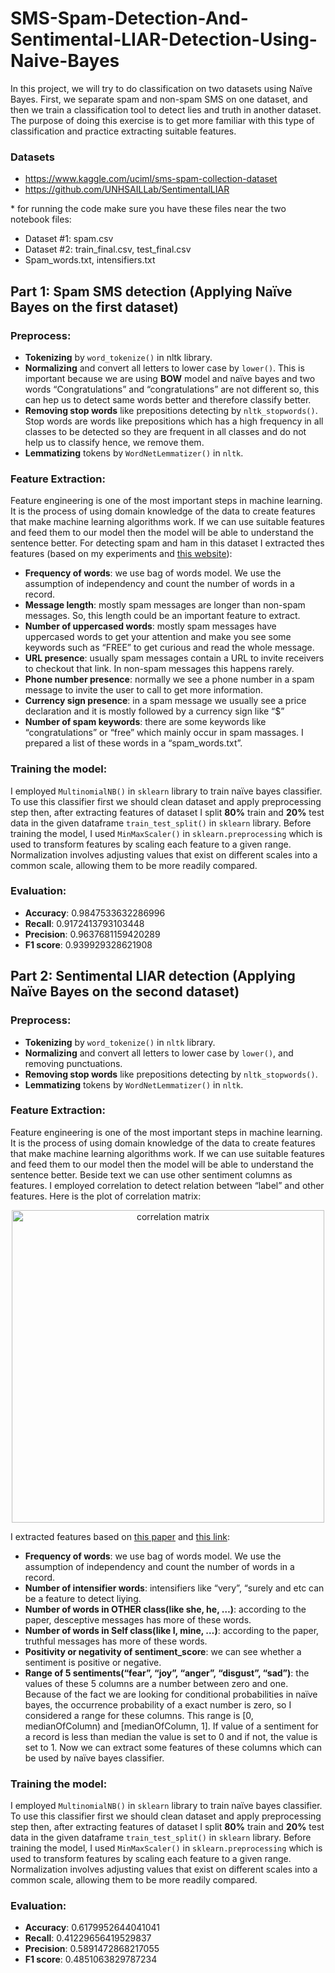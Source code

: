 # SMS-Spam-Detection-And-Sentimental-LIAR-Detection-Using-Naive-Bayes

In this project, we will try to do classification on two datasets using Naïve Bayes. First, we separate spam and non-spam SMS on one dataset, and then we train a classification tool to detect lies and truth in another dataset. The purpose of doing this exercise is to get more familiar with this type of classification and practice extracting suitable features.

### Datasets

* https://www.kaggle.com/uciml/sms-spam-collection-dataset
* https://github.com/UNHSAILLab/SentimentalLIAR

\* for running the code make sure you have these files near the two notebook files:
* Dataset #1: spam.csv
* Dataset #2: train_final.csv, test_final.csv
* Spam_words.txt, intensifiers.txt

## Part 1: Spam SMS detection (Applying Naïve Bayes on the first dataset)
### Preprocess:
  * **Tokenizing** by `word_tokenize()` in nltk library.
  * **Normalizing** and convert all letters to lower case by `lower()`. This is important because we are using **BOW** model and naïve bayes and two words “Congratulations” and “congratulations” are not different so, this can hep us to detect same words better and therefore classify better.
  * **Removing stop words** like prepositions detecting by `nltk_stopwords()`. Stop words are words like prepositions which has a high frequency in all classes to be detected so they are frequent in all classes and do not help us to classify hence, we remove them.
  * **Lemmatizing** tokens by `WordNetLemmatizer()` in `nltk`.
  
### Feature Extraction:
Feature engineering is one of the most important steps in machine learning. It is the process of using domain knowledge of the data to create features that make machine learning algorithms work. If we can use suitable features and feed them to our model then the model will be able to understand the sentence better. For detecting spam and ham in this dataset I extracted thes features (based on my experiments and [this website](https://www.researchgate.net/figure/List-of-extracted-features-for-spam-and-ham-messages_tbl2_340607093)):
  * **Frequency of words**: we use bag of words model. We use the assumption of independency and count the number of words in a record.
  * **Message length**: mostly spam messages are longer than non-spam messages. So, this length could be an important feature to extract.
  * **Number of uppercased words**: mostly spam messages have uppercased words to get your attention and make you see some keywords such as “FREE” to get curious and read the whole message.
  * **URL presence**: usually spam messages contain a URL to invite receivers to checkout that link. In non-spam messages this happens rarely.
  * **Phone number presence**: normally we see a phone number in a spam message to invite the user to call to get more information.
  * **Currency sign presence**: in a spam message we usually see a price declaration and it is mostly followed by a currency sign like “$”
  * **Number of spam keywords**: there are some keywords like “congratulations” or “free” which mainly occur in spam massages. I prepared a list of these words in a “spam_words.txt”.



  
### Training the model:
I employed `MultinomialNB()` in `sklearn` library to train naïve bayes classifier. To use this
classifier first we should clean dataset and apply preprocessing step then, after extracting features
of dataset I split **80%** train and **20%** test data in the given dataframe `train_test_split()` in `sklearn`
library. Before training the model, I used `MinMaxScaler()` in `sklearn.preprocessing` which is
used to transform features by scaling each feature to a given range. Normalization involves
adjusting values that exist on different scales into a common scale, allowing them to be more
readily compared.

### Evaluation:
  * **Accuracy**: 0.9847533632286996
  * **Recall**: 0.9172413793103448
  * **Precision**: 0.9637681159420289
  * **F1 score**: 0.939929328621908
  
## Part 2: Sentimental LIAR detection (Applying Naïve Bayes on the second dataset)
### Preprocess: 
  * **Tokenizing** by `word_tokenize()` in `nltk` library.
  * **Normalizing** and convert all letters to lower case by `lower()`, and removing punctuations.
  * **Removing stop words** like prepositions detecting by `nltk_stopwords()`.
  * **Lemmatizing** tokens by `WordNetLemmatizer()` in `nltk`.
  
### Feature Extraction:
Feature engineering is one of the most important steps in machine learning. It is the process of using domain knowledge of the data to create features that make machine learning algorithms work. If we can use suitable features and feed them to our model then the model will be able to understand the sentence better. Beside text we can use other sentiment columns as features. I employed correlation to detect relation between “label” and other features. Here is the plot of correlation matrix:

<p align="center">
    <img width="500" src="https://user-images.githubusercontent.com/69076293/227918203-f9723a10-b2d1-4130-9c61-52c8062564f5.png" alt="correlation matrix">
</p>

I extracted features based on [this paper](https://dl.acm.org/doi/pdf/10.5555/1667583.1667679) and [this link](https://research.signal-ai.com/assets/Deception_Detection_with_NLP.pdf):
  * **Frequency of words**: we use bag of words model. We use the assumption of independency and count the number of words in a record.
  * **Number of intensifier words**: intensifiers like “very”, “surely and etc can be a feature to detect liying.
  * **Number of words in OTHER class(like she, he, …)**: according to the paper, desceptive messages has more of these words.
  * **Number of words in Self class(like I, mine, …)**: according to the paper, truthful messages has more of these words.
  * **Positivity or negativity of sentiment_score**: we can see whether a sentiment is positive or negative.
  * **Range of 5 sentiments(“fear”, “joy”, “anger”, “disgust”, “sad”)**: the values of these 5 columns are a number between zero and one. Because of the fact we are looking for conditional probabilities in naïve bayes, the occurrence probability of a exact number is zero, so I considered a range for these columns. This range is [0, medianOfColumn) and [medianOfColumn, 1]. If value of a sentiment for a record is less than median the value is set to 0 and if not, the value is set to 1. Now we can extract some features of these columns which can be used by naïve bayes classifier.

### Training the model:
I employed `MultinomialNB()` in `sklearn` library to train naïve bayes classifier. To use this
classifier first we should clean dataset and apply preprocessing step then, after extracting features
of dataset I split **80%** train and **20%** test data in the given dataframe `train_test_split()` in `sklearn`
library. Before training the model, I used `MinMaxScaler()` in `sklearn.preprocessing` which is
used to transform features by scaling each feature to a given range. Normalization involves
adjusting values that exist on different scales into a common scale, allowing them to be more
readily compared.

### Evaluation:
  * **Accuracy**: 0.6179952644041041
  * **Recall**: 0.41229656419529837
  * **Precision**: 0.5891472868217055
  * **F1 score**: 0.4851063829787234
